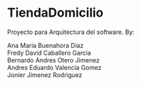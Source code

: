# TiendaDomicilio
Proyecto para Arquitectura del software.
By:

Ana Maria Buenahora Diaz </br>
Fredy David Caballero García </br>
Bernardo Andres Otero Jimenez </br>
Andres Eduardo Valencia Gomez </br>
Jonier Jimenez Rodriguez </br>
